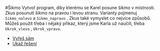 #Šikmo
Vytvoř program, díky kterému se Karel posune šikmo v místnosti.
Zkus posunutí šikmo na pravou i levou stranu.
Varianty pojmenuj `Sikmo_nalevo` a `Sikmo_napravo` .
Zkus také vymyslet co nejvíce způsobů. Můžeš použít třeba i nějaký příkaz,
který jsme Karla už naučili, třeba `Ukrok_vlevo` , `Ukrok_vpravo`.

- [Vyřeš sám](karel.html?Sikmo_zkus)
- [Ukaž řešení](karel.html?Sikmo)
